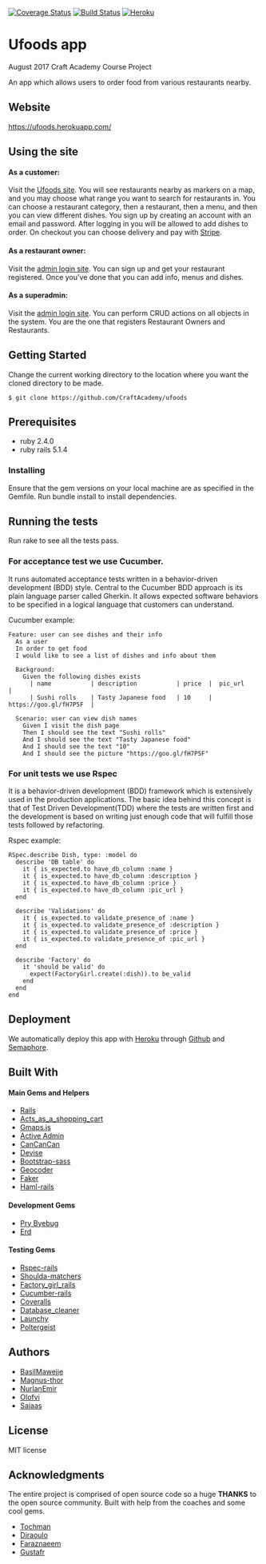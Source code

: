 [![Coverage Status](https://coveralls.io/repos/github/CraftAcademy/u_food/badge.svg?branch=develop)](https://coveralls.io/github/CraftAcademy/u_food?branch=develop)
[![Build Status](https://semaphoreci.com/api/v1/craftacademy/u_food/branches/develop/shields_badge.svg)](https://semaphoreci.com/craftacademy/u_food)
[![Heroku](http://heroku-badge.herokuapp.com/?app=ufoods-crypto&style=flat&svg=1)](https://ufoods.herokuapp.com/)

# Ufoods app
August 2017 Craft Academy Course Project

An app which allows users to order food from various restaurants nearby.

## Website
https://ufoods.herokuapp.com/

## Using the site
#### As a customer:
Visit the [Ufoods site](https://ufoods.herokuapp.com/).
You will see restaurants nearby as markers on a map, and you may choose what range you want to search for restaurants in.
You can choose a restaurant category, then a restaurant, then a menu, and then you can view different dishes.
You sign up by creating an account with an email and password. After logging in you will be allowed to add dishes to order. On checkout you can choose delivery and pay with [Stripe](https://stripe.com/).

#### As a restaurant owner:
Visit the [admin login site](https://ufoods.herokuapp.com/admin/login). You can sign up and get your restaurant registered. Once you've done that you can add info, menus and dishes.

#### As a superadmin:
Visit the [admin login site](https://ufoods.herokuapp.com/admin/login). You can perform CRUD actions on all objects in the system. You are the one that registers Restaurant Owners and Restaurants.

## Getting Started
Change the current working directory to the location where you want the cloned directory to be made.

```
$ git clone https://github.com/CraftAcademy/ufoods
```

## Prerequisites
- ruby 2.4.0
- ruby rails 5.1.4

### Installing
Ensure that the gem versions on your local machine are as specified in the Gemfile.
Run bundle install to install dependencies.

## Running the tests
Run rake to see all the tests pass.  

### For acceptance test we use Cucumber.
It runs automated acceptance tests written in a behavior-driven development (BDD) style. Central to the Cucumber BDD approach is its plain language parser called Gherkin. It allows expected software behaviors to be specified in a logical language that customers can understand.  

Cucumber example:
```
Feature: user can see dishes and their info
  As a user
  In order to get food
  I would like to see a list of dishes and info about them

  Background:
    Given the following dishes exists
      | name           | description           | price  |  pic_url                |
      | Sushi rolls    | Tasty Japanese food   | 10     |  https://goo.gl/fH7P5F  |

  Scenario: user can view dish names
    Given I visit the dish page
    Then I should see the text "Sushi rolls"
    And I should see the text "Tasty Japanese food"
    And I should see the text "10"
    And I should see the picture "https://goo.gl/fH7P5F"
```
### For unit tests we use Rspec
It is a behavior-driven development (BDD) framework which is extensively used in the production applications. The basic idea behind this concept is that of Test Driven Development(TDD) where the tests are written first and the development is based on writing just enough code that will fulfill those tests followed by refactoring.  

Rspec example:
```
RSpec.describe Dish, type: :model do
  describe 'DB table' do
    it { is_expected.to have_db_column :name }
    it { is_expected.to have_db_column :description }
    it { is_expected.to have_db_column :price }
    it { is_expected.to have_db_column :pic_url }
  end

  describe 'Validations' do
    it { is_expected.to validate_presence_of :name }
    it { is_expected.to validate_presence_of :description }
    it { is_expected.to validate_presence_of :price }
    it { is_expected.to validate_presence_of :pic_url }
  end

  describe 'Factory' do
    it 'should be valid' do
      expect(FactoryGirl.create(:dish)).to be_valid
    end
  end
end
```


## Deployment
We automatically deploy this app with [Heroku](https://www.heroku.com/) through [Github](https://github.com/) and [Semaphore](https://semaphoreci.com/).

## Built With

#### Main Gems and Helpers
* [Rails](https://github.com/rails/rails)
* [Acts_as_a_shopping_cart](https://github.com/crowdint/acts_as_shopping_cart)
* [Gmaps.js](https://hpneo.github.io/gmaps/)
* [Active Admin](https://github.com/activeadmin/activeadmin)
* [CanCanCan](https://github.com/CanCanCommunity/cancancan)
* [Devise](https://github.com/plataformatec/devise)
* [Bootstrap-sass](https://github.com/twbs/bootstrap-sass)
* [Geocoder](https://github.com/alexreisner/geocoder)
* [Faker](https://github.com/stympy/faker)
* [Haml-rails](https://github.com/indirect/haml-rails)

#### Development Gems
* [Pry Byebug](https://github.com/deivid-rodriguez/pry-byebug)
* [Erd](https://github.com/amatsuda/erd)

#### Testing Gems
* [Rspec-rails](https://github.com/rspec/rspec-rails)
* [Shoulda-matchers](https://github.com/thoughtbot/shoulda-matchers)
* [Factory_girl_rails](https://github.com/thoughtbot/factory_girl_rails)
* [Cucumber-rails](https://github.com/cucumber/cucumber-rails)
* [Coveralls](https://rubygems.org/gems/coveralls/versions/0.8.15)
* [Database_cleaner](https://github.com/DatabaseCleaner/database_cleaner)
* [Launchy](https://github.com/copiousfreetime/launchy)
* [Poltergeist](https://github.com/teampoltergeist/poltergeist)

## Authors
* [BasilMawejje](https://github.com/BasilMawejje)
* [Magnus-thor](https://github.com/magnus-thor)
* [NurlanEmir](https://github.com/nurlanemir)
* [Olofvi](https://github.com/olofvi)
* [Sajaas](https://github.com/Sajaas)

## License
MIT license

## Acknowledgments
The entire project is comprised of open source code so a huge **THANKS** to the open source community. 
Built with help from the coaches and some cool gems.
* [Tochman](https://github.com/tochman)
* [Diraoulo](https://github.com/diraulo)
* [Faraznaeem](https://github.com/faraznaeem)
* [Gustafr](https://github.com/gustafr)
